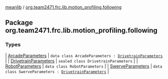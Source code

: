[meanlib](../index.md) / [org.team2471.frc.lib.motion_profiling.following](./index.md)

## Package org.team2471.frc.lib.motion_profiling.following

### Types

| [ArcadeParameters](-arcade-parameters/index.md) | `data class ArcadeParameters : `[`DrivetrainParameters`](-drivetrain-parameters/index.md) |
| [DrivetrainParameters](-drivetrain-parameters/index.md) | `sealed class DrivetrainParameters` |
| [RobotParameters](-robot-parameters/index.md) | `data class RobotParameters` |
| [SwerveParameters](-swerve-parameters/index.md) | `data class SwerveParameters : `[`DrivetrainParameters`](-drivetrain-parameters/index.md) |

